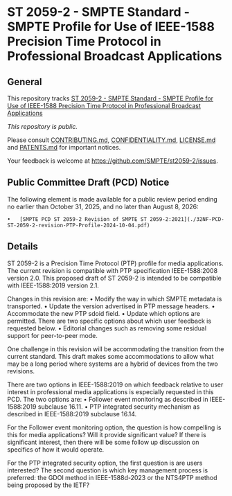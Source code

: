 # ST 2059-2 - SMPTE Standard - SMPTE Profile for Use of IEEE-1588 Precision Time Protocol in Professional Broadcast Applications
## General
This repository tracks [ST 2059-2 - SMPTE Standard - SMPTE Profile for Use of IEEE-1588 Precision Time Protocol in Professional Broadcast Applications](https://ieeexplore.ieee.org/document/9452731/)

_This repository is *public*._

Please consult [CONTRIBUTING.md](./CONTRIBUTING.md), [CONFIDENTIALITY.md](./CONFIDENTIALITY.md), [LICENSE.md](./LICENSE.md) and
[PATENTS.md](./PATENTS.md) for important notices.

Your feedback is welcome at https://github.com/SMPTE/st2059-2/issues.

## Public Committee Draft (PCD) Notice

The following element is made available for a public review period ending no earlier than October 31, 2025, and no later than August 8, 2026:

	•	[SMPTE PCD ST 2059-2 Revision of SMPTE ST 2059-2:2021](./32NF-PCD-ST-2059-2-revision-PTP-Profile-2024-10-04.pdf)

## Details

ST 2059-2 is a Precision Time Protocol (PTP) profile for media applications.  The current revision is compatible with PTP specification IEEE-1588:2008 version 2.0. This proposed draft of ST 2059-2 is intended to be compatible with IEEE-1588:2019 version 2.1.

Changes in this revision are:
	•	Modify the way in which SMPTE metadata is transported.
 	•	Update the version advertised in PTP message headers.
	•	Accommodate the new PTP sdoid field.
 	•	Update which options are permitted.  There are two specific options about which user feedback is requested below.
	•	Editorial changes such as removing some residual support for peer-to-peer mode.

One challenge in this revision will be accommodating the transition from the current standard. This draft makes some accommodations to allow what may be a long period where systems are a hybrid of devices from the two revisions.

There are two options in IEEE-1588:2019 on which feedback relative to user interest in professional media applications is especially requested in this PCD.  The two options are:
	•	Follower event monitoring as described in IEEE-1588:2019 subclause 16.11.
 	•	PTP integrated security mechanism as described in IEEE-1588:2019 subclause 16.14.

For the Follower event monitoring option, the question is how compelling is this for media applications?   Will it provide significant value?  If there is significant interest, then there will be some follow up discussion on specifics of how it would operate.

For the PTP integrated security option, the first question is are users interested?  The second question is which key management process is preferred: the GDOI method in IEEE-1588d-2023 or the NTS4PTP method being proposed by the IETF?
